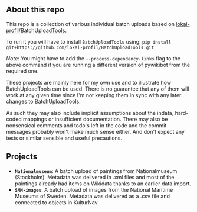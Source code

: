 ## About this repo
This repo is a collection of various individual batch uploads based on
[lokal-profil/BatchUploadTools](https://github.com/lokal-profil/BatchUploadTools).

To run it you will have to install `BatchUploadTools` using:
`pip install git+https://github.com/lokal-profil/BatchUploadTools.git`

*Note*: You might have to add the `--process-dependency-links` flag to the above
command if you are running a different version of pywikibot from the required one.

These projects are mainly here for my own use and to illustrate how BatchUploadTools
can be used. There is no guarantee that any of them will work at any given time
since I'm not keeping them in sync with any later changes to BatchUploadTools.

As such they may also include implicit assumptions about the indata, hard-coded
mappings or insufficient documentation. There may also be nonsensical comments
and todo's left in the code and the commit messages probably won't make much
sense either. And don't expect any tests or similar sensible and useful
precautions.

## Projects
* **`Nationalmuseum`**: A batch upload of paintings from Nationalmuseum
  (Stockholm). Metadata was delivered in .xml files and most of the paintings
  already had items on Wikidata thanks to an earlier data import.
* **`SMM-images`**: A batch upload of images from the National Maritime Museums 
  of Sweden. Metadata was delivered as a .csv file and connected to objects in
  KulturNav.
